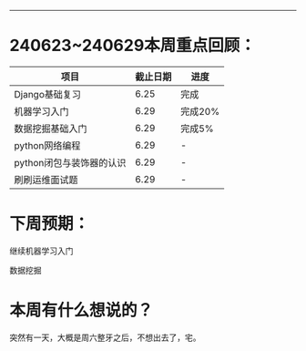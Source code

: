 ---

# 240623~240629本周重点回顾：

| 项目                     | 截止日期 | 进度    |
| ------------------------ | -------- | ------- |
| Django基础复习           | 6.25     | 完成    |
| 机器学习入门             | 6.29     | 完成20% |
| 数据挖掘基础入门         | 6.29     | 完成5%  |
| python网络编程           | 6.29     | -       |
| python闭包与装饰器的认识 | 6.29     | -       |
| 刷刷运维面试题           | 6.29     | -       |



# 下周预期：

继续机器学习入门

数据挖掘



# 本周有什么想说的？

突然有一天，大概是周六整牙之后，不想出去了，宅。

